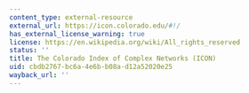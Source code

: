 ```yaml
---
content_type: external-resource
external_url: https://icon.colorado.edu/#!/
has_external_license_warning: true
license: https://en.wikipedia.org/wiki/All_rights_reserved
status: ''
title: The Colorado Index of Complex Networks (ICON)
uid: cbdb2767-bc6a-4e6b-b08a-d12a52020e25
wayback_url: ''
---
```

